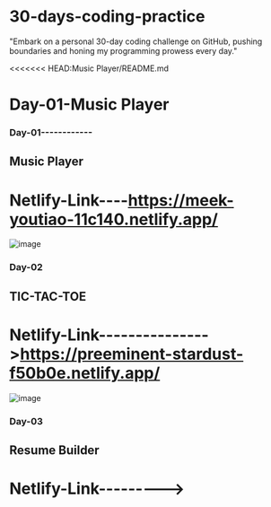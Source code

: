 # 30-days-coding-practice
"Embark on a personal 30-day coding challenge on GitHub, pushing boundaries and honing my programming prowess every day."


<<<<<<< HEAD:Music Player/README.md

Day-01-Music Player
=======
### Day-01------------
## Music Player
# Netlify-Link----https://meek-youtiao-11c140.netlify.app/

![image](https://github.com/Sumitamahato/30-days-coding-practice/assets/113464291/93657362-9029-4555-b435-32ca490f939d)


### Day-02
## TIC-TAC-TOE
# Netlify-Link--------------->https://preeminent-stardust-f50b0e.netlify.app/
![image](https://github.com/Sumitamahato/30-days-coding-practice/assets/113464291/60d7bf04-eb49-4b94-abb2-a8c850fbb8b2)


### Day-03
## Resume Builder
# Netlify-Link--------->

